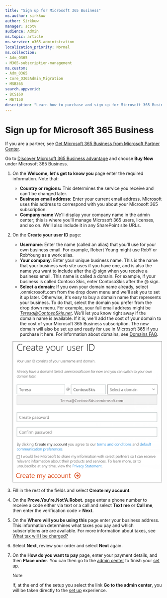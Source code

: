 ```yaml
---
title: "Sign up for Microsoft 365 Business"
ms.author: sirkkuw
author: Sirkkuw
manager: scotv
audience: Admin
ms.topic: article
ms.service: o365-administration
localization_priority: Normal
ms.collection: 
- Adm_O365
- M365-subscription-management
ms.custom:
- Adm_O365
- Core_O365Admin_Migration
- MSB365
search.appverid:
- BCS160
- MET150
description: "Learn how to purchase and sign up for Microsoft 365 Business."
---
```


# Sign up for Microsoft 365 Business

If you are a partner, see [Get Microsoft 365 Business from Microsoft Partner Center](get-microsoft-365-business.md#get-microsoft-365-business-from-microsoft-partner-center).

Go to [Discover Microsoft 365 Business advantage](https://www.microsoft.com/microsoft-365/business#pmg-cmp-desktop) and choose **Buy Now** under Microsoft 365 Business.

1. On the **Welcome, let's get to know you** page enter the required information. Note that:
 
    -  **Country or regions:** This determines the service you receive and can't be changed later.
    - **Business email address:** Enter your current email address. Microsoft uses this address to correspond with you about your Microsoft 365 subscription.
    - **Company name** We'll display your company name in the admin center; this is where you'll manage Microsoft 365 users, licenses, and so on. We'll also include it in any SharePoint site URLs.

2. On the **Create your user ID** page:

    - **Username**: Enter the name (called an alias) that you'll use for your own business email. For example, Robert Young might use RobY or RobYoung as a work alias.
    - **Your company**: Enter your unique business name. This is the name that your business web site uses if you have one, and is also the name you want to include after the @ sign when you receive a business email. This name is called a domain. For example, if your business is called Contoso Skis, enter ContosoSkis after the @ sign.
    - **Select a domain**: If you own your domain name already, select .onmicrosoft.com from the drop down menu and we'll ask you to set it up later. Otherwise, it's easy to buy a domain name that represents your business. To do that, select the domain you prefer from the drop down menu. For example, your full email address might be *Teresa@ContosoSkis.net*. We'll let you know right away if the domain name is available. If it is, we'll add the cost of your domain to the cost of your Microsoft 365 Business subscription. The new domain will also be set up and ready for use in Microsoft 365 if you purchase it here. For information about domains, see [Domains FAQ](https://docs.microsoft.com/office365/admin/setup/domains-faq).
    
    ![Screenshot of Create your user ID page.](media/signinuserid.png)

3. Fill in the rest of the fields and select **Create my account**.
4. On the **Prove.You're.Not'A.Robot.** page enter a phone number to receive a code either via text or a call and select **Text me** or **Call me**, then enter the verification code \> **Next**.
5. On the **Where will you be using this** page enter your business address. This information determines what taxes you pay and which subscriptions are are available. For more information about taxes, see [What tax will I be charged?](https://docs.microsoft.com/office365/admin/subscriptions-and-billing/what-tax-will-i-be-charged?view=o365-worldwide) 
1. Select **Next**, review your order and select **Next** again.
1. On the **How do you want to pay** page, enter your payment details, and then **Place order**.
    You can then go to the [admin center](https://docs.microsoft.com/en-us/office365/admin/subscriptions-and-billing/what-tax-will-i-be-charged?view=o365-worldwide) to finish your [set up](set-up.md).

    > [!NOTE]
    > If, at the end of the setup you select the link **Go to the admin center**, you will be taken directly to the [set up](set-up.md) experience.